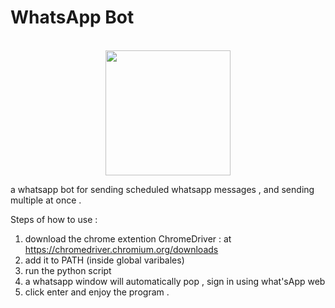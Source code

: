 # WhatsApp Bot



  <p align="center">
  <br>
  <samp>

  </samp>

 
   <img src="http://idanke.mysoft.jce.ac.il/Assests/ConexHull.jpeg" width="200"/>
  </p>
  
a whatsapp bot for sending scheduled whatsapp messages , and sending multiple at once .



Steps of how to use : 
1. download the chrome extention ChromeDriver : at  https://chromedriver.chromium.org/downloads
2. add it to PATH (inside global varibales)
3. run the python script 
4. a whatsapp window will automatically pop , sign in using what'sApp web  
5. click enter and enjoy the program .
